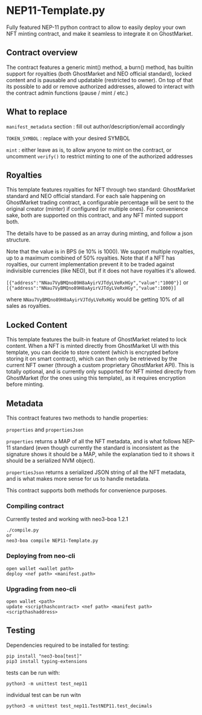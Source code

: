 # NEP11-Template.py
Fully featured NEP-11 python contract to allow to easily deploy your own NFT minting contract, and make it seamless to integrate it on GhostMarket.


## Contract overview

The contract features a generic mint() method, a burn() method, has builtin support for royalties (both GhostMarket and NEO official standard), locked content and is pausable and updatable (restricted to owner). On top of that its possible to add or remove authorized addresses, allowed to interact with the contract admin functions (pause / mint / etc.)


## What to replace

`manifest_metadata` section : fill out author/description/email accordingly

`TOKEN_SYMBOL` : replace with your desired SYMBOL

`mint` : either leave as is, to allow anyone to mint on the contract, or uncomment `verify()` to restrict minting to one of the authorized addresses


## Royalties

This template features royalties for NFT through two standard: GhostMarket standard and NEO official standard.
For each sale happening on GhostMarket trading contract, a configurable percentage will be sent to the original creator (minter) if configured (or multiple ones).
For convenience sake, both are supported on this contract, and any NFT minted support both.

The details have to be passed as an array during minting, and follow a json structure.

Note that the value is in BPS (ie 10% is 1000). We support multiple royalties, up to a maximum combined of 50% royalties. Note that if a NFT has royalties, our current implementation prevent it to be traded against indivisible currencies (like NEO), but if it does not have royalties it's allowed.

`[{"address":"NNau7VyBMQno89H8aAyirVJTdyLVeRxHGy","value":"1000"}]`
or 
`[{"address":"NNau7VyBMQno89H8aAyirVJTdyLVeRxHGy","value":1000}]`

where `NNau7VyBMQno89H8aAyirVJTdyLVeRxHGy` would be getting 10% of all sales as royalties.


## Locked Content

This template features the built-in feature of GhostMarket related to lock content. When a NFT is minted directly from GhostMarket UI with this template, you can decide to store content (which is encrypted before storing it on smart contract), which can then only be retrieved by the current NFT owner (through a custom proprietary GhostMarket API).
This is totally optional, and is currently only supported for NFT minted directly from GhostMarket (for the ones using this template), as it requires encryption before minting.

## Metadata

This contract features two methods to handle properties:

`properties` and `propertiesJson`

`properties` returns a MAP of all the NFT metadata, and is what follows NEP-11 standard (even though currently the standard is inconsistent as the signature shows it should be a MAP, while the explanation tied to it shows it should be a serialized NVM object).

`propertiesJson` returns a serialized JSON string of all the NFT metadata, and is what makes more sense for us to handle metadata.

This contract supports both methods for convenience purposes.

### Compiling contract
Currently tested and working with neo3-boa 1.2.1

```
./compile.py
or
neo3-boa compile NEP11-Template.py
```

### Deploying from neo-cli
```
open wallet <wallet path>
deploy <nef path> <manifest.path>
```

### Upgrading from neo-cli
```
open wallet <path>
update <scripthashcontract> <nef path> <manifest path> <scripthashaddress>
```

## Testing

Dependencies required to be installed for testing:

```
pip install "neo3-boa[test]"
pip3 install typing-extensions
```

tests can be run with:

```
python3 -m unittest test_nep11
```

individual test can be run witn  
```
python3 -m unittest test_nep11.TestNEP11.test_decimals
```

